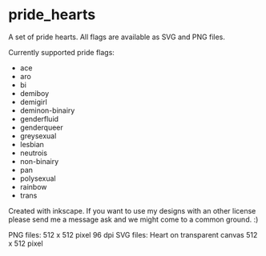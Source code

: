 # pride_hearts

A set of pride hearts. All flags are available as SVG and PNG files.

Currently supported pride flags:
- ace
- aro
- bi
- demiboy
- demigirl
- deminon-binairy 
- genderfluid
- genderqueer
- greysexual
- lesbian
- neutrois
- non-binairy
- pan
- polysexual
- rainbow
- trans

Created with inkscape. If you want to use my designs with an other license please send me a message ask and we might come to a common ground. :)


PNG files: 512 x 512 pixel 96 dpi
SVG files: Heart on transparent canvas 512 x 512 pixel 
